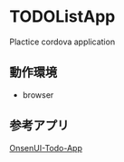 # TODOListApp

Plactice cordova application

## 動作環境
* browser

## 参考アプリ
[OnsenUI-Todo-App](https://github.com/frandiox/OnsenUI-Todo-App)

